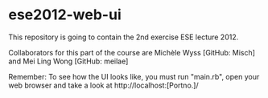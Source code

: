 ese2012-web-ui
==============
This repository is going to contain the 2nd exercise  ESE lecture 2012.

Collaborators for this part of the course are
	Michèle Wyss [GitHub: Misch] and
	Mei Ling Wong [GitHub: meilae]

Remember:
To see how the UI looks like, you must run "main.rb", open your web browser and take a look at http://localhost:[Portno.]/
